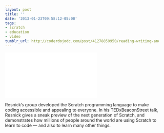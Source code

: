 ```yaml
---
layout: post
title: ''
date: '2013-01-23T09:58:12-05:00'
tags:
- scratch
- education
- video
tumblr_url: http://coderdojodc.com/post/41278850950/reading-writing-and-programming
---
```


<div class="video-wrapper">
<iframe src="//www.youtube.com/embed/42_30Rgf6F0" frameborder="0" allowfullscreen></iframe>
</div>

Resnick’s group developed the Scratch programming language to make coding accessible and appealing to everyone. In his TEDxBeaconStreet talk, Resnick gives a sneak preview of the next generation of Scratch, and demonstrates how millions of people around the world are using Scratch to learn to code — and also to learn many other things.
